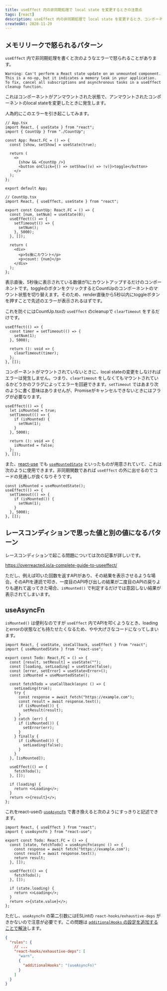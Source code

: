 ```yaml
---
title: useEffect 内の非同期処理で local state を変更するときの注意点
tags: [react]
description: useEffect 内の非同期処理で local state を変更するとき、コンポーネントがマウントされているかのチェックが必要になる。
createdAt: 2020-11-29
---
```


## メモリリークで怒られるパターン

`useEffect` 内で非同期処理を書くと次のようなエラーで怒られることがあります。

```
Warning: Can't perform a React state update on an unmounted component. This is a no-op, but it indicates a memory leak in your application. To fix, cancel all subscriptions and asynchronous tasks in a useEffect cleanup function.
```

これはコンポーネントがアンマウントされた状態で、アンマウントされたコンポーネントのlocal stateを変更したときに発生します。

人為的にこのエラーを引き起こしてみます。

```tsx
// App.tsx
import React, { useState } from "react";
import { CountUp } from "./CountUp";

const App: React.FC = () => {
  const [show, setShow] = useState(true);

  return (
    <>
      {show && <CountUp />}
      <button onClick={() => setShow((v) => !v)}>toggle</button>
    </>
  );
};

export default App;
```

```tsx
// CountUp.tsx
import React, { useEffect, useState } from "react";

export const CountUp: React.FC = () => {
  const [num, setNum] = useState(0);
  useEffect(() => {
    setTimeout(() => {
      setNum();
    }, 5000);
  }, []);

  return (
    <div>
      <p>5s後にカウント</p>
      <p>count: {num}</p>
    </div>
  );
};
```

表示直後、5秒後に表示されている数値が1にカウントアップするだけのコンポーネントです。toggleのボタンをクリックするとCountUpのコンポーネントのマウント状態を切り替えます。そのため、render直後から5秒以内にtoggleボタンを押すことで先述のエラーが表示されるはずです。

これを防ぐにはCountUp.tsxの `useEffect` のcleanupで `clearTimeout` をするだけです。

```tsx
useEffect(() => {
  const timer = setTimeout(() => {
    setNum(1);
  }, 5000);

  return (): void => {
    clearTimeout(timer);
  };
}, []);
```

コンポーネントがマウントされていないときに、local stateの変更をしなければエラーは発生しません。つまり、`clearTimeout` をしなくてもマウントされているかどうかのフラグによってエラーを回避できます。`setTimeout` ではあまり次のように書く意味はありませんが、Promiseがキャンセルできないときにはフラグが必要なります。

```tsx
useEffect(() => {
  let isMounted = true;
  setTimeout(() => {
    if (isMounted) {
      setNum(1);
    }
  }, 5000);

  return (): void => {
    isMounted = false;
  };
}, []);
```

また、[react-use](https://github.com/streamich/react-use) でも [`useMountedState`](https://github.com/streamich/react-use/blob/master/docs/useMountedState.md) といったものが用意されていて、これは次のように使用できます。非同期関数であれば `useEffect` の外に出せるのでコードの見通しが良くなりそうです。

```tsx
const isMounted = useMountedState();
useEffect(() => {
  setTimeout(() => {
    if (isMounted()) {
      setNum(1);
    }
  }, 5000);
}, []);
```

## レースコンディションで思った値と別の値になるパターン

レースコンディションで起こる問題については次の記事が詳しいです。

https://overreacted.io/a-complete-guide-to-useeffect/

ただし、例えば叩いた回数を返すAPIがあり、その結果を表示させるような場合。そのAPIを連読で叩き、一度目のAPI呼び出しの結果が二度目のAPIの戻りよりも遅れて返ってきた場合、`isMounted()` で判定するだけでは意図しない結果が表示されてしまいます。

## useAsyncFn

`isMounted()` は便利なのですが `useEffect` 内でAPIを叩くようなとき、loadingとerrorの状態なども持たせたくなるため、やや大げさなコードになってしまいます。

```tsx
import React, { useState, useCallback, useEffect } from "react";
import { useMountedState } from "react-use";

export const Todo: React.FC = () => {
  const [result, setResult] = useState("");
  const [loading, setLoading] = useState(false);
  const [error, setError] = useState<Error>();
  const isMounted = useMountedState();

  const fetchTodo = useCallback(async () => {
    setLoading(true);
    try {
      const response = await fetch("https://example.com");
      const result = await response.text();
      if (isMounted()) {
        setResult(result);
      }
    } catch (err) {
      if (isMounted()) {
        setError(err);
      }
    } finally {
      if (isMounted()) {
        setLoading(false);
      }
    }
  }, [isMounted]);

  useEffect(() => {
    fetchTodo();
  }, []);

  if (loading) {
    return <>Loading</>;
  }
  return <>{result}</>;
};
```

これをreact-useの [`useAsyncFn`](https://github.com/streamich/react-use/blob/master/docs/useAsyncFn.md) で書き換えると次のようにすっきりと記述できます。

```tsx
import React, { useEffect } from "react";
import { useAsyncFn } from "react-use";

export const Todo: React.FC = () => {
  const [state, fetchTodo] = useAsyncFn(async () => {
    const response = await fetch("https://example.com");
    const result = await response.text();
    return result;
  }, []);

  useEffect(() => {
    fetchTodo();
  }, []);

  if (state.loading) {
    return <>Loading</>;
  }
  return <>{state.value}</>;
};
```

ただし、`useAsyncFn` の第二引数にはESLintの `react-hooks/exhaustive-deps` がきかないので注意が必要です。この問題は [`additionalHooks` の設定を追加することで解決](https://github.com/facebook/react/tree/master/packages/eslint-plugin-react-hooks)します。

```json
{
  "rules": {
    // ...
    "react-hooks/exhaustive-deps": [
      "warn",
      {
        "additionalHooks": "(useAsyncFn)"
      }
    ]
  }
}
```
